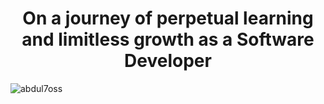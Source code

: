 <h1 align="center">On a journey of perpetual learning and limitless growth as a Software Developer</h1>
<!-- <h3 align="center">A passionate frontend developer from India</h3> -->

<p align="left"> <img src="https://komarev.com/ghpvc/?username=abdul7oss&label=Profile%20views&color=0e75b6&style=flat" alt="abdul7oss" /> </p>


<p align="left">
<a href="https://linkedin.com/in/abdul-razim-87833517a" target="blank"><img align="center" src="https://raw.githubusercontent.com/rahuldkjain/github-profile-readme-


